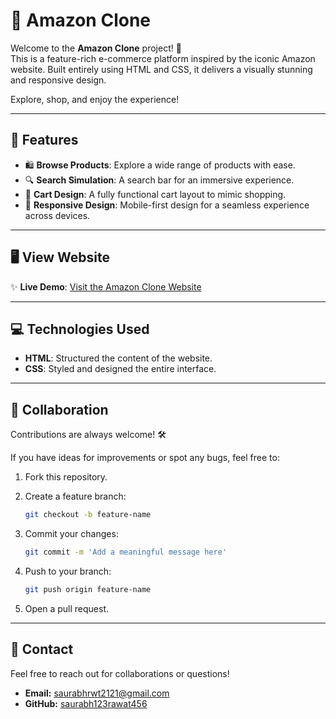 # 🛒 Amazon Clone

Welcome to the **Amazon Clone** project! 🚀  
This is a feature-rich e-commerce platform inspired by the iconic Amazon website. Built entirely using HTML and CSS, it delivers a visually stunning and responsive design.  

Explore, shop, and enjoy the experience!

---

## 🌟 Features

- 🛍️ **Browse Products**: Explore a wide range of products with ease.  
- 🔍 **Search Simulation**: A search bar for an immersive experience.  
- 🛒 **Cart Design**: A fully functional cart layout to mimic shopping.  
- 📱 **Responsive Design**: Mobile-first design for a seamless experience across devices.  

---

## 🖥️ View Website

✨ **Live Demo**: [Visit the Amazon Clone Website](https://saurabh123rawat456.github.io/Amazon-Clone/)   

---

## 💻 Technologies Used

- **HTML**: Structured the content of the website.  
- **CSS**: Styled and designed the entire interface.  

---

## 🤝 Collaboration

Contributions are always welcome! 🛠️

If you have ideas for improvements or spot any bugs, feel free to:

1. Fork this repository.
2. Create a feature branch:

   ```bash
   git checkout -b feature-name
   ```

3. Commit your changes:

   ```bash
   git commit -m 'Add a meaningful message here'
   ```

4. Push to your branch:

   ```bash
   git push origin feature-name
   ```

5. Open a pull request.

---

## 📧 Contact

Feel free to reach out for collaborations or questions!

- **Email:** saurabhrwt2121@gmail.com
- **GitHub:** [saurabh123rawat456](https://github.com/saurabh123rawat456)
